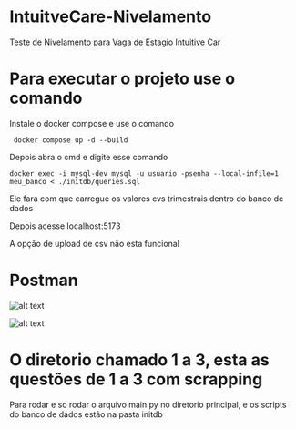 # IntuitveCare-Nivelamento
Teste de Nivelamento para Vaga de Estagio Intuitive Car


# Para executar o projeto use o comando 

Instale o docker compose e use o comando

``` docker compose up -d --build```

Depois abra o cmd e digite esse comando 

```docker exec -i mysql-dev mysql -u usuario -psenha --local-infile=1 meu_banco < ./initdb/queries.sql```

Ele fara com que carregue os valores cvs trimestrais dentro do banco de dados

Depois acesse localhost:5173


A opção de upload de csv não esta funcional

# Postman

![alt text](image.png)

![alt text](image-1.png)

# O diretorio chamado 1 a 3, esta as questões de 1 a 3 com scrapping 

Para rodar e so rodar o arquivo main.py no diretorio principal, e os scripts do banco de dados estão na pasta initdb
